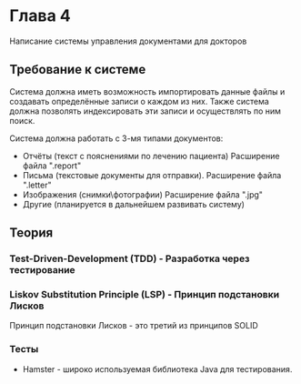 # Глава 4
Написание системы управления документами для докторов

## Требование к системе
Система должна иметь возможность импортировать данные файлы и создавать определённые записи о каждом из них. Также система должна позволять индексировать
эти записи и осуществлять по ним поиск.

Система должна работать с 3-мя типами документов:
* Отчёты (текст с пояснениями по лечению пациента) Расширение файла ".report"
* Письма (текстовые документы для отправки). Расширение файла ".letter"
* Изображения (снимки\фотографии) Расширение файла ".jpg"
* Другие (планируется в дальнейшем развивать систему)


## Теория
### Test-Driven-Development (TDD) - Разработка через тестирование

### Liskov Substitution Principle (LSP) - Принцип подстановки Лисков
Принцип подстановки Лисков - это третий из принципов SOLID

### Тесты
* Hamster - широко используемая библиотека Java для тестирования.